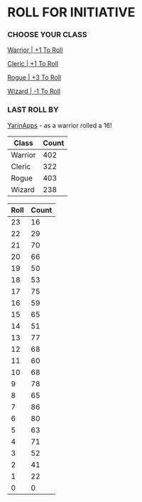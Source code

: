 # ROLL FOR INITIATIVE
### CHOOSE YOUR CLASS

[Warrior | +1 To Roll](https://github.com/benjaminsampica/benjaminsampica/issues/new?title=roll%7Cwarrior&body=Just+click+%27Submit+new+issue%27.)

[Cleric | +1 To Roll](https://github.com/benjaminsampica/benjaminsampica/issues/new?title=roll%7Ccleric&body=Just+click+%27Submit+new+issue%27.)

[Rogue | +3 To Roll](https://github.com/benjaminsampica/benjaminsampica/issues/new?title=roll%7Crogue&body=Just+click+%27Submit+new+issue%27.)

[Wizard | -1 To Roll](https://github.com/benjaminsampica/benjaminsampica/issues/new?title=roll%7Cwizard&body=Just+click+%27Submit+new+issue%27.)
### LAST ROLL BY
[YarinApps](https://www.github.com/YarinApps) - as a warrior rolled a 16!

|Class|Count|
|-|-|
|Warrior|402|
|Cleric|322|
|Rogue|403|
|Wizard|238|

|Roll|Count|
|-|-|
|23|16
|22|29
|21|70
|20|66
|19|50
|18|53
|17|75
|16|59
|15|65
|14|51
|13|77
|12|68
|11|60
|10|68
|9|78
|8|65
|7|86
|6|80
|5|63
|4|71
|3|52
|2|41
|1|22
|0|0
